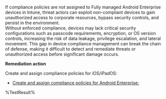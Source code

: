 If compliance policies are not assigned to Fully managed Android Enterprise devices in Intune, threat actors can exploit non-compliant devices to gain unauthorized access to corporate resources, bypass security controls, and persist in the environment.  
Without enforced compliance, devices may lack critical security configurations such as passcode requirements, encryption, or OS version controls, increasing the risk of data leakage, privilege escalation, and lateral movement. This gap in device compliance management can break the chain of defense, making it difficult to detect and remediate threats or unauthorized access before significant damage occurs. 

**Remediation action**

Create and assign compliance policies for iOS/iPadOS:

- [Create and assign compliance policies for Android Enterprise:](https://learn.microsoft.com/en-us/intune/intune-service/protect/compliance-policy-create-android-for-work)

<!--- Results --->
%TestResult%
